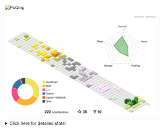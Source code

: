 ![PuQing](https://user-images.githubusercontent.com/27223114/171565019-9a56fae6-b08b-421f-99db-7e830da42371.png)

![](./profile-3d-contrib/profile-season-animate.svg)

<details>
<summary>Click here for detailed stats!</summary>

<!--START_SECTION:waka-->
![Lines of code](https://img.shields.io/badge/From%20Hello%20World%20I%27ve%20Written-772.1%20thousand%20lines%20of%20code-blue)

**🐱 My GitHub Data** 

> 📦 254.3 kB Used in GitHub's Storage 
 > 
> 🏆 147 Contributions in the Year 2023
 > 
> 🚫 Not Opted to Hire
 > 
> 📜 30 Public Repositories 
 > 
> 🔑 27 Private Repositories 
 > 
**I'm an Early 🐤** 

```text
🌞 Morning                341 commits         ███░░░░░░░░░░░░░░░░░░░░░░   13.10 % 
🌆 Daytime                1253 commits        ████████████░░░░░░░░░░░░░   48.14 % 
🌃 Evening                249 commits         ██░░░░░░░░░░░░░░░░░░░░░░░   09.57 % 
🌙 Night                  760 commits         ███████░░░░░░░░░░░░░░░░░░   29.20 % 
```


📊 **This Week I Spent My Time On** 

```text
💬 Programming Languages: 
Markdown                 2 hrs 13 mins       ███████████████░░░░░░░░░░   61.29 % 
Python                   1 hr 17 mins        █████████░░░░░░░░░░░░░░░░   35.58 % 
JavaScript               5 mins              █░░░░░░░░░░░░░░░░░░░░░░░░   02.54 % 
XML                      1 min               ░░░░░░░░░░░░░░░░░░░░░░░░░   00.58 % 

🔥 Editors: 
Obsidian                 2 hrs 13 mins       ███████████████░░░░░░░░░░   61.29 % 
VS Code                  1 hr 24 mins        ██████████░░░░░░░░░░░░░░░   38.71 % 

💻 Operating System: 
Windows                  2 hrs 20 mins       ████████████████░░░░░░░░░   64.42 % 
WSL                      1 hr 17 mins        █████████░░░░░░░░░░░░░░░░   35.58 % 
```


<!--END_SECTION:waka-->
</details>
